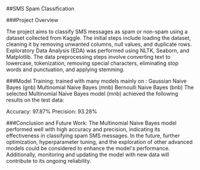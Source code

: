 ##SMS Spam Classification

###Project Overview

The project aims to classify SMS messages as spam or non-spam using a dataset collected from Kaggle. The initial steps include loading the dataset, cleaning 
it by removing unwanted columns, null values, and duplicate rows. Exploratory Data Analysis (EDA) was performed using NLTK, Seaborn, and Matplotlib. 
The data preprocessing steps involve converting text to lowercase, tokenization, removing special characters, eliminating stop words and punctuation, and applying stemming.


###Model Training:
trained with many models mainly on :
Gaussian Naive Bayes (gnb)
Multinomial Naive Bayes (mnb)
Bernoulli Naive Bayes (bnb)
The selected Multinomial Naive Bayes model (mnb) achieved the following results on the test data:

Accuracy: 97.87%
Precision: 93.28%



###Conclusion and Future Work:
The Multinomial Naive Bayes model performed well with high accuracy and precision, indicating its effectiveness in classifying 
spam SMS messages. In the future, further optimization, hyperparameter tuning, and the exploration of other advanced models could be considered to enhance the model's performance. 
Additionally, monitoring and updating the model with new data will contribute to its ongoing reliability.

